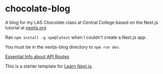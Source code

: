 # chocolate-blog
 A blog for my LAS Chocolate class at Central College based on the Next.js tutorial at [nextjs.org](https://nextjs.org/learn/basics/create-nextjs-app)

Ran `npm install -g npm@latest` when I couldn't create a Next.js app.

You must be in the nextjs-blog directory to `npm run dev`.

[Essential Info about API Routes](https://nextjs.org/learn/basics/api-routes/api-routes-details)

This is a starter template for [Learn Next.js](https://nextjs.org/learn).